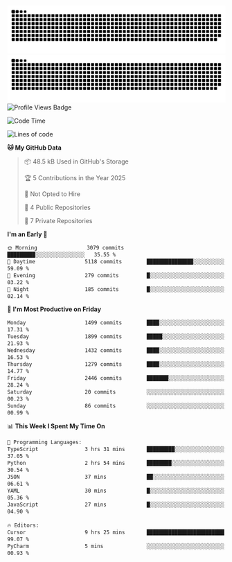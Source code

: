 <img src="https://github.com/nielsbaggerman/nielsbaggerman/blob/output/github-contribution-grid-snake.svg#gh-light-mode-only" alt="GitHub Snake Light">
<img src="https://github.com/nielsbaggerman/nielsbaggerman/blob/output/github-contribution-grid-snake-dark.svg#gh-dark-mode-only" alt="GitHub Snake Dark">
<img src="https://komarev.com/ghpvc/?username=nielsbaggerman&amp;label=Profile+Views" alt="Profile Views Badge" />

<!--START_SECTION:waka-->
![Code Time](http://img.shields.io/badge/Code%20Time-2%2C289%20hrs%2023%20mins-blue)

![Lines of code](https://img.shields.io/badge/From%20Hello%20World%20I%27ve%20Written-10.0%20million%20lines%20of%20code-blue)

**🐱 My GitHub Data** 

> 📦 48.5 kB Used in GitHub's Storage 
 > 
> 🏆 5 Contributions in the Year 2025
 > 
> 🚫 Not Opted to Hire
 > 
> 📜 4 Public Repositories 
 > 
> 🔑 7 Private Repositories 
 > 
**I'm an Early 🐤** 

```text
🌞 Morning                3079 commits        █████████░░░░░░░░░░░░░░░░   35.55 % 
🌆 Daytime                5118 commits        ███████████████░░░░░░░░░░   59.09 % 
🌃 Evening                279 commits         █░░░░░░░░░░░░░░░░░░░░░░░░   03.22 % 
🌙 Night                  185 commits         █░░░░░░░░░░░░░░░░░░░░░░░░   02.14 % 
```
📅 **I'm Most Productive on Friday** 

```text
Monday                   1499 commits        ████░░░░░░░░░░░░░░░░░░░░░   17.31 % 
Tuesday                  1899 commits        █████░░░░░░░░░░░░░░░░░░░░   21.93 % 
Wednesday                1432 commits        ████░░░░░░░░░░░░░░░░░░░░░   16.53 % 
Thursday                 1279 commits        ████░░░░░░░░░░░░░░░░░░░░░   14.77 % 
Friday                   2446 commits        ███████░░░░░░░░░░░░░░░░░░   28.24 % 
Saturday                 20 commits          ░░░░░░░░░░░░░░░░░░░░░░░░░   00.23 % 
Sunday                   86 commits          ░░░░░░░░░░░░░░░░░░░░░░░░░   00.99 % 
```


📊 **This Week I Spent My Time On** 

```text
💬 Programming Languages: 
TypeScript               3 hrs 31 mins       █████████░░░░░░░░░░░░░░░░   37.05 % 
Python                   2 hrs 54 mins       ████████░░░░░░░░░░░░░░░░░   30.54 % 
JSON                     37 mins             ██░░░░░░░░░░░░░░░░░░░░░░░   06.61 % 
YAML                     30 mins             █░░░░░░░░░░░░░░░░░░░░░░░░   05.36 % 
JavaScript               27 mins             █░░░░░░░░░░░░░░░░░░░░░░░░   04.90 % 

🔥 Editors: 
Cursor                   9 hrs 25 mins       █████████████████████████   99.07 % 
PyCharm                  5 mins              ░░░░░░░░░░░░░░░░░░░░░░░░░   00.93 % 
```


<!--END_SECTION:waka-->
